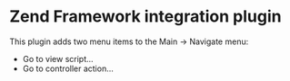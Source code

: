 Zend Framework integration plugin
=================================

This plugin adds two menu items to the Main -> Navigate menu:
* Go to view script...
* Go to controller action...
